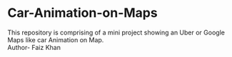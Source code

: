 # Car-Animation-on-Maps
This repository is comprising of a mini project showing an Uber or Google Maps like car Animation on Map.
<br>
Author- Faiz Khan
